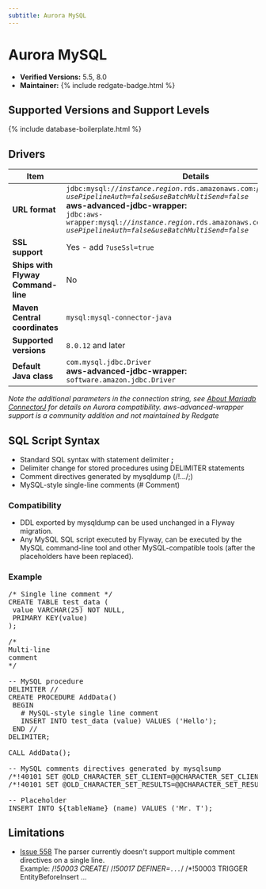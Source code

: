 ```yaml
---
subtitle: Aurora MySQL
---
```

# Aurora MySQL
- **Verified Versions:** 5.5, 8.0
- **Maintainer:** {% include redgate-badge.html %}

## Supported Versions and Support Levels

{% include database-boilerplate.html %}

## Drivers

| Item                               | Details                                                                                                                                                                                                                                                                                                                                                      |
|------------------------------------|--------------------------------------------------------------------------------------------------------------------------------------------------------------------------------------------------------------------------------------------------------------------------------------------------------------------------------------------------------------|
| **URL format**                     | <code>jdbc:mysql://<i>instance</i>.<i>region</i>.rds.amazonaws.com:<i>port</i>/<i>database?usePipelineAuth=false&useBatchMultiSend=false</i></code> <br> **aws-advanced-jdbc-wrapper:** <br> <code>jdbc:aws-wrapper:mysql://<i>instance</i>.<i>region</i>.rds.amazonaws.com:<i>port</i>/<i>database?usePipelineAuth=false&useBatchMultiSend=false</i></code> |
| **SSL support**                    | Yes - add `?useSsl=true`                                                                                                                                                                                                                                                                                                                                     |
| **Ships with Flyway Command-line** | No                                                                                                                                                                                                                                                                                                                                                           |
| **Maven Central coordinates**      | `mysql:mysql-connector-java`                                                                                                                                                                                                                                                                                                                                 |
| **Supported versions**             | `8.0.12` and later                                                                                                                                                                                                                                                                                                                                           |
| **Default Java class**             | `com.mysql.jdbc.Driver`   <br> **aws-advanced-jdbc-wrapper:** <br> `software.amazon.jdbc.Driver`                                                                                                                                                                                                                                                             |

_Note the additional parameters in the connection string, see [About Mariadb ConnectorJ](https://mariadb.com/kb/en/about-mariadb-connector-j/) for details on Aurora compatibility._
_aws-advanced-wrapper support is a community addition and not maintained by Redgate_
## SQL Script Syntax

- Standard SQL syntax with statement delimiter **;**
- Delimiter change for stored procedures using DELIMITER statements
- Comment directives generated by mysqldump (/!.../;)
- MySQL-style single-line comments (# Comment)

### Compatibility

- DDL exported by mysqldump can be used unchanged in a Flyway migration.
- Any MySQL SQL script executed by Flyway, can be executed by the MySQL command-line tool and other
        MySQL-compatible tools (after the placeholders have been replaced).

### Example

<pre class="prettyprint">/* Single line comment */
CREATE TABLE test_data (
 value VARCHAR(25) NOT NULL,
 PRIMARY KEY(value)
);

/*
Multi-line
comment
*/

-- MySQL procedure
DELIMITER //
CREATE PROCEDURE AddData()
 BEGIN
   # MySQL-style single line comment
   INSERT INTO test_data (value) VALUES ('Hello');
 END //
DELIMITER;

CALL AddData();

-- MySQL comments directives generated by mysqlsump
/*!40101 SET @OLD_CHARACTER_SET_CLIENT=@@CHARACTER_SET_CLIENT */;
/*!40101 SET @OLD_CHARACTER_SET_RESULTS=@@CHARACTER_SET_RESULTS */;

-- Placeholder
INSERT INTO ${tableName} (name) VALUES ('Mr. T');</pre>

## Limitations

- [Issue 558](https://github.com/flyway/flyway/issues/558)
        The parser currently doesn't support multiple comment directives on a single line.<br/>
        Example: /*!50003 CREATE*/ /*!50017 DEFINER=`...`*/ /*!50003 TRIGGER EntityBeforeInsert ...
